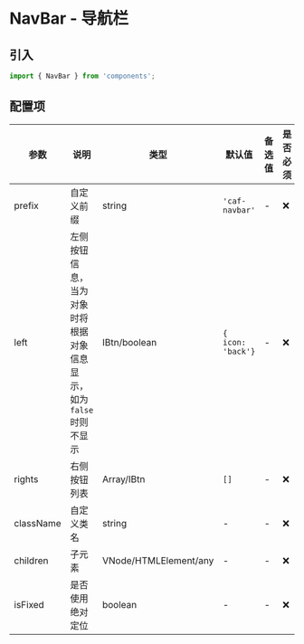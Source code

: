 # NavBar - 导航栏

## 引入
```jsx
import { NavBar } from 'components';
```

## 配置项
| 参数 | 说明 | 类型 | 默认值 |备选值 | 是否必须 |
| --- | --- | --- | --- | --- | --- |
| prefix | 自定义前缀 | string | `'caf-navbar'` | - | ❌ |
| left | 左侧按钮信息，当为对象时将根据对象信息显示，如为`false` 时则不显示 | IBtn/boolean | `{  icon: 'back'}` | - | ❌ |
| rights | 右侧按钮列表 | Array/IBtn | `[]` | - | ❌ |
| className | 自定义类名 | string | - | - | ❌ |
| children | 子元素 | VNode/HTMLElement/any | - | - | ❌ |
| isFixed | 是否使用绝对定位 | boolean | - | - | ❌ |
